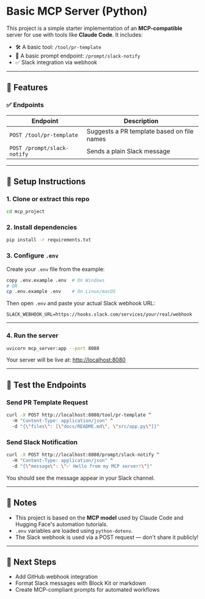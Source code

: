 # Basic MCP Server (Python)

This project is a simple starter implementation of an **MCP-compatible** server for use with tools like **Claude Code**. It includes:

- 🛠 A basic tool: `/tool/pr-template`
- 🔔 A basic prompt endpoint: `/prompt/slack-notify`
- ✅ Slack integration via webhook

---

## 🚀 Features

### ✅ Endpoints

| Endpoint                  | Description                              |
|---------------------------|------------------------------------------|
| `POST /tool/pr-template`  | Suggests a PR template based on file names |
| `POST /prompt/slack-notify` | Sends a plain Slack message              |

---

## 🧰 Setup Instructions

### 1. Clone or extract this repo

```bash
cd mcp_project
````

### 2. Install dependencies

```bash
pip install -r requirements.txt
```

### 3. Configure `.env`

Create your `.env` file from the example:

```bash
copy .env.example .env  # On Windows
# OR
cp .env.example .env    # On Linux/macOS
```

Then open `.env` and paste your actual Slack webhook URL:

```env
SLACK_WEBHOOK_URL=https://hooks.slack.com/services/your/real/webhook
```

---

### 4. Run the server

```bash
uvicorn mcp_server:app --port 8080
```

Your server will be live at:
[http://localhost:8080](http://localhost:8080)

---

## 🧪 Test the Endpoints

### Send PR Template Request

```bash
curl -X POST http://localhost:8080/tool/pr-template ^
  -H "Content-Type: application/json" ^
  -d "{\"files\": [\"docs/README.md\", \"src/app.py\"]}"
```

### Send Slack Notification

```bash
curl -X POST http://localhost:8080/prompt/slack-notify ^
  -H "Content-Type: application/json" ^
  -d "{\"message\": \"✅ Hello from my MCP server!\"}"
```

You should see the message appear in your Slack channel.

---

## 📌 Notes

* This project is based on the **MCP model** used by Claude Code and Hugging Face's automation tutorials.
* `.env` variables are loaded using `python-dotenv`.
* The Slack webhook is used via a POST request — don't share it publicly!

---

## 🧠 Next Steps

* Add GitHub webhook integration
* Format Slack messages with Block Kit or markdown
* Create MCP-compliant prompts for automated workflows

```


